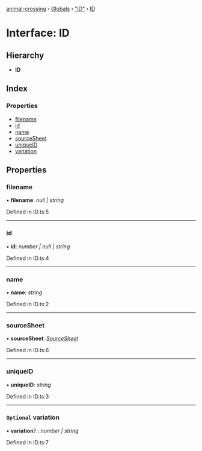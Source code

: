 [animal-crossing](../README.md) › [Globals](../globals.md) › ["ID"](../modules/_id_.md) › [ID](_id_.id.md)

# Interface: ID

## Hierarchy

* **ID**

## Index

### Properties

* [filename](_id_.id.md#filename)
* [id](_id_.id.md#id)
* [name](_id_.id.md#name)
* [sourceSheet](_id_.id.md#sourcesheet)
* [uniqueID](_id_.id.md#uniqueid)
* [variation](_id_.id.md#optional-variation)

## Properties

###  filename

• **filename**: *null | string*

Defined in ID.ts:5

___

###  id

• **id**: *number | null | string*

Defined in ID.ts:4

___

###  name

• **name**: *string*

Defined in ID.ts:2

___

###  sourceSheet

• **sourceSheet**: *[SourceSheet](../enums/_id_.sourcesheet.md)*

Defined in ID.ts:6

___

###  uniqueID

• **uniqueID**: *string*

Defined in ID.ts:3

___

### `Optional` variation

• **variation**? : *number | string*

Defined in ID.ts:7
